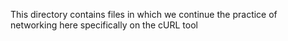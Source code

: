 This directory contains files in which we continue the practice of networking here specifically on the cURL tool
